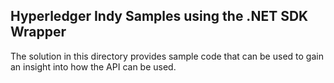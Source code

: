 ## Hyperledger Indy Samples using the .NET SDK Wrapper

The solution in this directory provides sample code that can be used to gain an insight into how the API can be used.